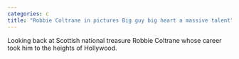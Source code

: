 ```yaml
---
categories: c
title: "Robbie Coltrane in pictures Big guy big heart a massive talent"
---
```

Looking back at Scottish national treasure Robbie Coltrane whose career took him to the heights of Hollywood.